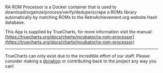 RA ROM Processor is a Docker container that is used to download/orgainze/process/verify/dedupe/scrape a ROMs library automatically by matching ROMs to the RetroAchievement.org website Hash database.

This App is supplied by TrueCharts, for more information visit the manual: [https://truecharts.org/docs/charts/incubator/ra-rom-processor](https://truecharts.org/docs/charts/incubator/ra-rom-processor)

---

TrueCharts can only exist due to the incredible effort of our staff.
Please consider making a [donation](https://truecharts.org/docs/about/sponsor) or contributing back to the project any way you can!
